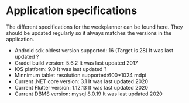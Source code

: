 # Application specifications

The different specifications for the weekplanner can be found here. They should be updated regularly so it always matches the versions in the application.


* Android sdk oldest version supported: 16 (Target is 28) It was last updated ?
* Gradel build version: 5.6.2  It was last updated 2017
* IOS platform: 9.0 It was last updated ?
* Minnimum tablet resolution supported:600*1024 mdpi
* Current .NET core version: 3.1 It was last updated 2020
* Current Flutter version: 1.12.13 It was last updated 2020
* Current DBMS version: mysql 8.0.19 It was last updated 2020